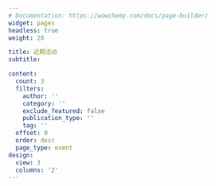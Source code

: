 ```yaml
---
# Documentation: https://wowchemy.com/docs/page-builder/
widget: pages
headless: true
weight: 20

title: 近期活动
subtitle:

content:
  count: 3
  filters:
    author: ''
    category: ''
    exclude_featured: false
    publication_type: ''
    tag: ''
  offset: 0
  order: desc
  page_type: event
design:
  view: 3
  columns: '2'
---
```

